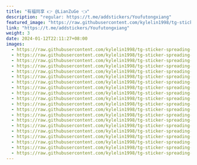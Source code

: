 ```yaml
---
title: "有福同享 👉 @LianZuGe 👈"
description: "regular: https://t.me/addstickers/Youfutongxiang"
featured_image: "https://raw.githubusercontent.com/kylelin1998/tg-sticker-spreading-worldwide-images/main/img/0e9d9f48-948b-472d-9dc2-4a4ca9cbf9dc.jpg"
link: "https://t.me/addstickers/Youfutongxiang"
weight: 3
date: 2024-01-12T22:11:27+08:00
images:
  - https://raw.githubusercontent.com/kylelin1998/tg-sticker-spreading-worldwide-images/main/img/0e9d9f48-948b-472d-9dc2-4a4ca9cbf9dc.jpg
  - https://raw.githubusercontent.com/kylelin1998/tg-sticker-spreading-worldwide-images/main/img/19fbecb7-32f7-4045-ba49-5c7434480307.jpg
  - https://raw.githubusercontent.com/kylelin1998/tg-sticker-spreading-worldwide-images/main/img/d9331f2a-102a-4a3f-bc73-a4b66d6ffb4a.jpg
  - https://raw.githubusercontent.com/kylelin1998/tg-sticker-spreading-worldwide-images/main/img/0d875e89-043c-48ad-9f47-89aa70d972ad.jpg
  - https://raw.githubusercontent.com/kylelin1998/tg-sticker-spreading-worldwide-images/main/img/28566daa-4a3f-41ee-8d5f-d48b8546e3c4.jpg
  - https://raw.githubusercontent.com/kylelin1998/tg-sticker-spreading-worldwide-images/main/img/847ef495-0ac1-4a36-bd3e-f7a2e8ea6a57.jpg
  - https://raw.githubusercontent.com/kylelin1998/tg-sticker-spreading-worldwide-images/main/img/efd71cb1-2425-4bdf-9f59-f7dcc493fc97.jpg
  - https://raw.githubusercontent.com/kylelin1998/tg-sticker-spreading-worldwide-images/main/img/64c3983a-f4cd-4ff0-a9c0-2e67374e4f58.jpg
  - https://raw.githubusercontent.com/kylelin1998/tg-sticker-spreading-worldwide-images/main/img/76b0b6dc-2ec6-44da-8d5e-241900bdf765.jpg
  - https://raw.githubusercontent.com/kylelin1998/tg-sticker-spreading-worldwide-images/main/img/8a2e2d77-2864-4824-844f-35a08cd6bb42.jpg
  - https://raw.githubusercontent.com/kylelin1998/tg-sticker-spreading-worldwide-images/main/img/7cfb48c6-8479-4cc1-8591-f3fbcfd5e5f5.jpg
  - https://raw.githubusercontent.com/kylelin1998/tg-sticker-spreading-worldwide-images/main/img/724da967-f0ea-4df4-bc31-3f671b23b408.jpg
  - https://raw.githubusercontent.com/kylelin1998/tg-sticker-spreading-worldwide-images/main/img/81050791-8f61-4eeb-b66e-748931f6ee62.jpg
  - https://raw.githubusercontent.com/kylelin1998/tg-sticker-spreading-worldwide-images/main/img/b45cba0d-fecd-45fd-a71f-922dd7dcb7c2.jpg
  - https://raw.githubusercontent.com/kylelin1998/tg-sticker-spreading-worldwide-images/main/img/fb588d47-8184-4824-b2b3-46b6b9d217ef.jpg
  - https://raw.githubusercontent.com/kylelin1998/tg-sticker-spreading-worldwide-images/main/img/8eaf1744-d996-4e28-a021-c0bbd4985494.jpg
  - https://raw.githubusercontent.com/kylelin1998/tg-sticker-spreading-worldwide-images/main/img/1ad46834-a07b-4592-9f68-9cbdafd44191.jpg
  - https://raw.githubusercontent.com/kylelin1998/tg-sticker-spreading-worldwide-images/main/img/55b57248-c8f0-4612-bf42-0086e6dc797e.jpg
  - https://raw.githubusercontent.com/kylelin1998/tg-sticker-spreading-worldwide-images/main/img/a1765100-422b-4607-8095-f15fa6b23c24.jpg
  - https://raw.githubusercontent.com/kylelin1998/tg-sticker-spreading-worldwide-images/main/img/017b6c86-98e4-4aad-be36-66e5e0d74513.jpg
---
```

